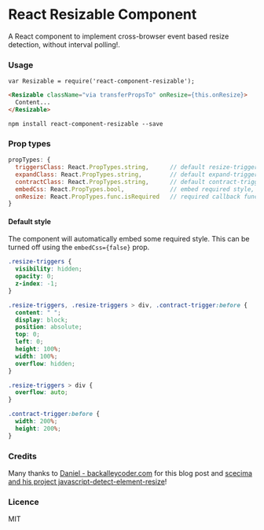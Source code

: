 React Resizable Component
=========================

A React component to implement cross-browser event based resize detection, without interval polling!.

### Usage
```
var Resizable = require('react-component-resizable');
```
```html
<Resizable className="via transferPropsTo" onResize={this.onResize}>
  Content...
</Resizable>
```

`npm install react-component-resizable --save`

### Prop types
```javascript
propTypes: {
  triggersClass: React.PropTypes.string,      // default resize-triggers
  expandClass: React.PropTypes.string,        // default expand-trigger
  contractClass: React.PropTypes.string,      // default contract-trigger
  embedCss: React.PropTypes.bool,             // embed required style, default true
  onResize: React.PropTypes.func.isRequired   // required callback function
}
```

#### Default style

The component will automatically embed some required style. This can be turned off using the `embedCss={false}` prop.

```css
.resize-triggers {
  visibility: hidden;
  opacity: 0;
  z-index: -1;
}

.resize-triggers, .resize-triggers > div, .contract-trigger:before {
  content: " ";
  display: block;
  position: absolute;
  top: 0;
  left: 0;
  height: 100%;
  width: 100%;
  overflow: hidden;
}

.resize-triggers > div {
  overflow: auto;
}

.contract-trigger:before {
  width: 200%;
  height: 200%;
}

```

### Credits

Many thanks to [Daniel - backalleycoder.com](http://www.backalleycoder.com/2013/03/18/cross-browser-event-based-element-resize-detection/) for this blog post and [scecima and his project javascript-detect-element-resize](https://github.com/sdecima/javascript-detect-element-resize)!

### Licence

MIT
